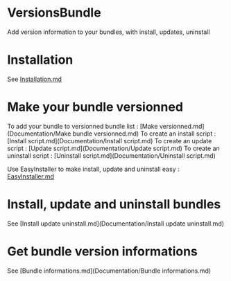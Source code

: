VersionsBundle
==============

Add version information to your bundles, with install, updates, uninstall

Installation
============

See [Installation.md](Documentation/Installation.md)

Make your bundle versionned
===========================

To add your bundle to versionned bundle list : [Make versionned.md](Documentation/Make bundle versionned.md)
To create an install script : [Install script.md](Documentation/Install script.md)
To create an update script : [Update script.md](Documentation/Update script.md)
To create an uninstall script : [Uninstall script.md](Documentation/Uninstall script.md)

Use EasyInstaller to make install, update and uninstall easy : [EasyInstaller.md](Documentation/EasyInstaller.md)

Install, update and uninstall bundles
=====================================

See [Install update uninstall.md](Documentation/Install update uninstall.md)

Get bundle version informations
===============================

See [Bundle informations.md](Documentation/Bundle informations.md)